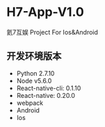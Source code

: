 # H7-App-V1.0

氦7互娱 Project For Ios&amp;Android 

## 开发环境版本
* Python 2.7.10
* Node v5.6.0
* React-native-cli: 0.1.10
* React-native: 0.20.0
* webpack
* Android 
* Ios
